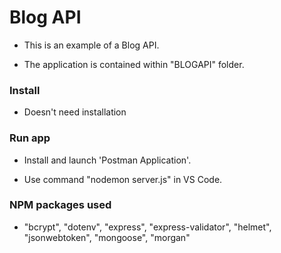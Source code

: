 # Blog API

- This is an example of a Blog API.

- The application is contained within "BLOGAPI" folder.

### Install

- Doesn't need installation

### Run app

- Install and launch 'Postman Application'.

- Use command "nodemon server.js" in VS Code.

### NPM packages used

- "bcrypt",
  "dotenv",
  "express",
  "express-validator",
  "helmet",
  "jsonwebtoken",
  "mongoose",
  "morgan"
